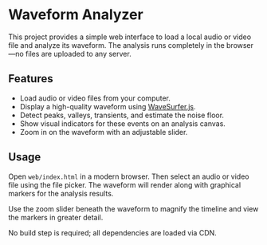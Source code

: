 # Waveform Analyzer

This project provides a simple web interface to load a local audio or video file and analyze its waveform. The analysis runs completely in the browser—no files are uploaded to any server.

## Features

- Load audio or video files from your computer.
- Display a high-quality waveform using [WaveSurfer.js](https://wavesurfer.xyz/).
- Detect peaks, valleys, transients, and estimate the noise floor.
- Show visual indicators for these events on an analysis canvas.
- Zoom in on the waveform with an adjustable slider.

## Usage

Open `web/index.html` in a modern browser. Then select an audio or video file using the file picker. The waveform will render along with graphical markers for the analysis results.

Use the zoom slider beneath the waveform to magnify the timeline and view the markers in greater detail.

No build step is required; all dependencies are loaded via CDN.
